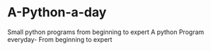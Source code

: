 # A-Python-a-day
Small python programs from beginning to expert
A python Program everyday- From beginning to expert
